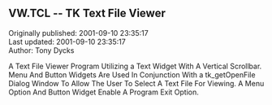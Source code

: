 ## VW.TCL -- TK Text File Viewer  
Originally published: 2001-09-10 23:35:17  
Last updated: 2001-09-10 23:35:17  
Author: Tony Dycks  
  
A Text File Viewer Program Utilizing a Text Widget With A Vertical Scrollbar.  Menu And Button Widgets Are Used In Conjunction With a tk_getOpenFile Dialog Window To Allow The User To Select A Text File For Viewing.  A Menu Option And Button Widget Enable A Program Exit Option.